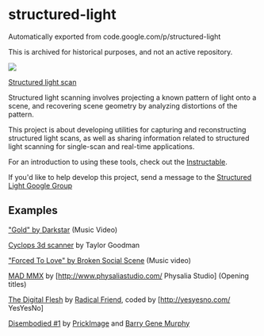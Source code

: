 # structured-light
Automatically exported from code.google.com/p/structured-light

This is archived for historical purposes, and not an active repository.

![](http://farm4.static.flickr.com/3495/3718172255_cac68ebb9e.jpg)

[Structured light scan](http://www.flickr.com/photos/kylemcdonald/3718172255/in/set-72157613657773217)

Structured light scanning involves projecting a known pattern of light onto a scene, and recovering scene geometry by analyzing distortions of the pattern.

This project is about developing utilities for capturing and reconstructing structured light scans, as well as sharing information related to structured light scanning for single-scan and real-time applications.

For an introduction to using these tools, check out the [Instructable](http://www.instructables.com/id/Structured-Light-3D-Scanning/).

If you'd like to help develop this project, send a message to the [Structured Light Google Group](http://structured-light.googlegroups.com)

## Examples

["Gold" by Darkstar](http://www.sembler.co.uk/project_gold/) (Music Video)

[Cyclops 3d scanner](http://wiki.makerbot.com/cyclops) by Taylor Goodman

["Forced To Love" by Broken Social Scene](http://www.youtube.com/watch?v=kLQTAqydpNk) (Music video)

[MAD MMX](http://vimeo.com/12949598) by [http://www.physaliastudio.com/ Physalia Studio] (Opening titles)

[The Digital Flesh](http://vimeo.com/12878994) by [Radical Friend](http://www.radicalfriend.tv/), coded by [http://yesyesno.com/ YesYesNo]

[Disembodied #1](http://vimeo.com/9479932) by [PrickImage](http://prickimage.com/) and [Barry Gene Murphy](http://www.barrygenemurphy.com/)

